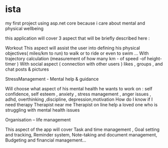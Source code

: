 # ista
my first project using asp.net core because i care about mental and physical wellbeing


this application will cover  3 aspect that will be briefly described here :

Workout
This aspect will assist the user into  defining his physical objectives( miles/km to run) to walk or to ride  or even to swim …
With trajectory calculation (measurement of how many km  - of speed -of height- timer  )
With social aspect ( connection with other users ) likes , groups , and chat  posts & pictures 

StressManagement - Mental help & guidance

Will choose what aspect of his mental health he wants to work on : self confidence, self esteem , anxiety , stress management , anger issues , adhd, overthinking ,discipline, depression,motivation
How do I know if I need therapy
Therapist near me 
Therapist on line 
help a loved one who is struggling with mental health issues

Organisation – life management 

This aspect of the app will cover Task and time management , Goal setting and tracking, Reminder system, Note-taking and document management, Budgeting and financial management…
